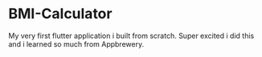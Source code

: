 # BMI-Calculator
My very first flutter application i built from scratch. Super excited i did this and i learned so much from Appbrewery.
